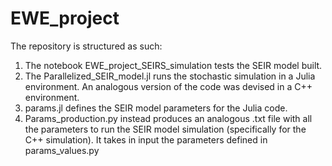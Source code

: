 # EWE_project

The repository is structured as such:
1) The notebook EWE_project_SEIRS_simulation tests the SEIR model built.
2) The Parallelized_SEIR_model.jl runs the stochastic simulation in a Julia environment. An analogous version of the code was devised in a C++ environment.
3) params.jl defines the SEIR model parameters for the Julia code.
4) Params_production.py instead produces an analogous .txt file with all the parameters to run the SEIR model simulation (specifically for the C++ simulation). It takes in input the parameters defined in params_values.py

